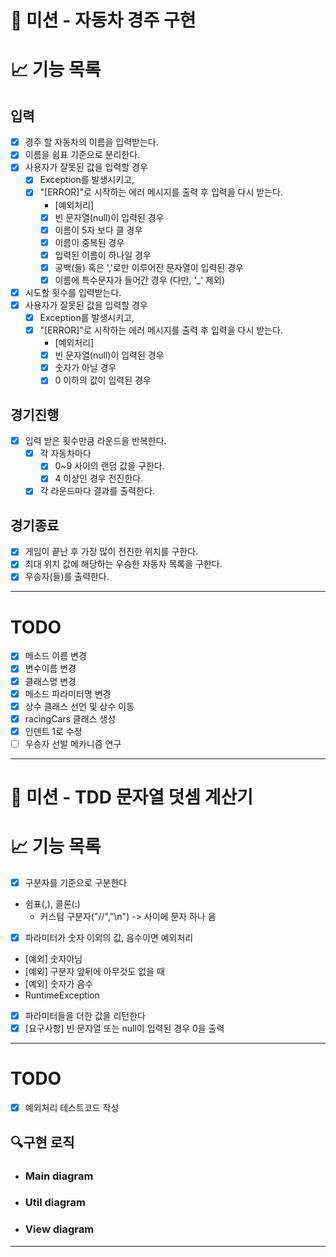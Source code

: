 # 🚀 미션 - 자동차 경주 구현

# 📈 기능 목록

## 입력

- [x] 경주 할 자동차의 이름을 입력받는다.
- [x] 이름을 쉼표 기준으로 분리한다.
- [x] 사용자가 잘못된 값을 입력할 경우
    - [x] Exception를 발생시키고,
    - [x] "[ERROR]"로 시작하는 에러 메시지를 출력 후 입력을 다시 받는다.
        - [예외처리]
        - [x] 빈 문자열(null)이 입력된 경우
        - [x] 이름이 5자 보다 클 경우
        - [x] 이름이 중복된 경우
        - [x] 입력된 이름이 하나일 경우
        - [x] 공백(들) 혹은 ','로만 이루어진 문자열이 입력된 경우
        - [x] 이름에 특수문자가 들어간 경우 (다만, '_' 제외)

- [x] 시도할 횟수를 입력받는다.
- [x] 사용자가 잘못된 값을 입력할 경우
    - [x] Exception를 발생시키고,
    - [x] "[ERROR]"로 시작하는 에러 메시지를 출력 후 입력을 다시 받는다.
        - [예외처리]
        - [x] 빈 문자열(null)이 입력된 경우
        - [x] 숫자가 아닐 경우
        - [x] 0 이하의 값이 입력된 경우

## 경기진행

- [x] 입력 받은 횟수만큼 라운드을 반복한다.
    - [x] 각 자동차마다
        - [x] 0~9 사이의 랜덤 값을 구한다.
        - [x] 4 이상인 경우 전진한다.
    - [x] 각 라운드마다 결과를 출력한다.

## 경기종료

- [x] 게임이 끝난 후 가장 많이 전진한 위치를 구한다.
- [x] 최대 위치 값에 해당하는 우승한 자동차 목록을 구한다.
- [x] 우승자(들)를 출력한다.

---

# TODO
- [x] 메소드 이름 변경
- [x] 변수이름 변경
- [x] 클래스명 변경
- [x] 메소드 파라미터명 변경
- [x] 상수 클래스 선언 및 상수 이동
- [x] racingCars 클래스 생성
- [x] 인덴트 1로 수정
- [ ] 우승자 선발 메카니즘 연구
 
---

# 🚀 미션 - TDD 문자열 덧셈 계산기

# 📈 기능 목록

- [X]  구분자를 기준으로 구분한다
- 쉼표(,), 콜론(:)
    - 커스텀 구분자("//","\n") -> 사이에 문자 하나 옴
- [X]  파라미터가 숫자 이외의 값, 음수이면 예외처리
- [예외] 숫자아님
- [예외] 구분자 앞뒤에 아무것도 없을 때
- [예외] 숫자가 음수
- RuntimeException
- [X]  파라미터들을 더한 값을 리턴한다
- [X] [요구사항] 빈 문자열 또는 null이 입력된 경우 0을 출력

---

# TODO

- [X] 예외처리 테스트코드 작성

## 🔍구현 로직

- ### Main diagram
- ### Util diagram
- ### View diagram

---
